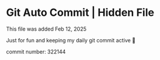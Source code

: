# Git Auto Commit | Hidden File

This file was added Feb 12, 2025

Just for fun and keeping my daily git commit active 🤪

commit number: 322144
